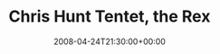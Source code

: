 ---
templateKey: event
guid: 08945dc4-6eab-11ea-99c5-002590d1d1b0
date: 2008-04-24T21:30:00+00:00
eventTime: '9:30pm'
title: Chris Hunt Tentet, the Rex
artist: Chris Hunt Tentet
city: Toronto
venue: the Rex
group: Tim Shia
guests: Tara Davidson, Stu Harris, Mark Laver
---